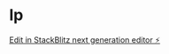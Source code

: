 # lp

[Edit in StackBlitz next generation editor ⚡️](https://stackblitz.com/~/github.com/henrijunior/lp)